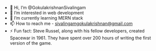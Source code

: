 - 👋 Hi, I’m @GokulakrishnanSivalingam
- 👀 I’m interested in web development
- 🌱 I’m currently learning MERN stack
- 📫 How to reach me - sivalingamgokulakrishnan@gmail.com
- ⚡ Fun fact: Steve Russel, along with his fellow developers, created Spacewar in 1961. They have spent over 200 hours of writing the first version of the game.

<!---
GokulakrishnanSivalingam/GokulakrishnanSivalingam is a ✨ special ✨ repository because its `README.md` (this file) appears on your GitHub profile.
You can click the Preview link to take a look at your changes.
--->

